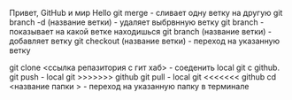 Привет, GitHub и мир
Hello
git merge - сливает одну ветку на другую
git branch -d (название ветки) - удаляет выбрвнную ветку
git branch - показывает на какой ветке находишься
git branch (название ветки) - добавляет ветку
git checkout (название ветки) - переход на указанную ветку

git clone <ссылка репазитория с гит хаб> - соеденить local git с github. 
git push - local git >>>>>>> github
git pull - local git <<<<<<< github
cd <название папки > - переход на указанную папку в терминале
